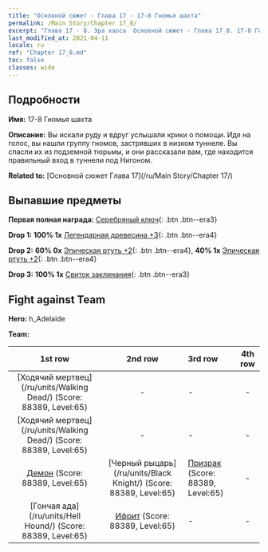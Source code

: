 ```yaml
---
title: "Основной сюжет - Глава 17 - 17-8 Гномья шахта"
permalink: /Main Story/Chapter 17_8/
excerpt: "Глава 17 - 8. Эра хаоса  Основной сюжет - Глава 17_8. 17-8 Гномья шахта"
last_modified_at: 2021-04-11
locale: ru
ref: "Chapter 17_8.md"
toc: false
classes: wide
---
```


## Подробности

 **Имя:** 17-8 Гномья шахта

 **Описание:** Вы искали руду и вдруг услышали крики о помощи. Идя на голос, вы нашли группу гномов, застрявших в низком туннеле. Вы спасли их из подземной тюрьмы, и они рассказали вам, где находится правильный вход в туннели под Нигоном.

 **Related to:** [Основной сюжет Глава 17](/ru/Main Story/Chapter 17/)

## Выпавшие предметы

 **Первая полная награда:** [Серебряный ключ](/ru/Items/con_693/){: .btn .btn--era3}

 **Drop 1:** **100% 1x** [Легендарная древесина +3](/ru/Items/mat_55/){: .btn .btn--era4}

 **Drop 2:** **60% 0x** [Эпическая ртуть +2](/ru/Items/mat_49/){: .btn .btn--era4}, **40% 1x** [Эпическая ртуть +2](/ru/Items/mat_49/){: .btn .btn--era4}

 **Drop 3:** **100% 1x** [Свиток заклинания](/ru/Items/con_694/){: .btn .btn--era3}


## Fight against Team
 **Hero:** h_Adelaide

 **Team:**


  | 1st row | 2nd row | 3rd row | 4th row |
  |:----:|:----:|:----|:----:|
  | [Ходячий мертвец](/ru/units/Walking Dead/) (Score: 88389, Level:65)  | - | - | - |
  | [Ходячий мертвец](/ru/units/Walking Dead/) (Score: 88389, Level:65)  | - | - | - |
  | [Демон](/ru/units/Demon/) (Score: 88389, Level:65)  | [Черный рыцарь](/ru/units/Black Knight/) (Score: 88389, Level:65)  | [Призрак](/ru/units/Wight/) (Score: 88389, Level:65)  | - |
  | [Гончая ада](/ru/units/Hell Hound/) (Score: 88389, Level:65)  | [Ифрит](/ru/units/Efreeti/) (Score: 88389, Level:65)  | - | - |


